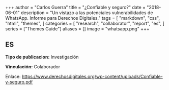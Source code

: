 +++
author = "Carlos Guerra"
title = "¿Confiable y seguro?"
date = "2018-06-01"
description = "Un vistazo a las potenciales vulnerabilidades de WhatsApp. Informe para Derechos Digitales."
tags = [
    "markdown",
    "css",
    "html",
    "themes",
]
categories = [
    "research",
    "collaborator",
    "report",
    "es",
]
series = ["Themes Guide"]
aliases = []
image = "whatsapp.png"
+++


## ES
**Tipo de publicacion:** Investigación

**Vinculación:** Colaborador

Enlace: <a href="https://www.derechosdigitales.org/wp-content/uploads/Confiable-y-seguro.pdf" target="_blank">https://www.derechosdigitales.org/wp-content/uploads/Confiable-y-seguro.pdf</a>

